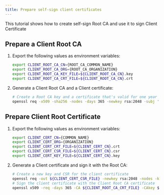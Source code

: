 ```yaml
---
title: Prepare self-sign client certificates
---
```


This tutorial shows how to create self-sign Root CA and use it to sign Client Certificate

## Prepare a Client Root CA

1. Export the following values as environment variables:

   ```bash
   export CLIENT_ROOT_CA_CN={ROOT_CA_COMMON_NAME}
   export CLIENT_ROOT_CA_ORG={ROOT_CA_ORGANIZATION}
   export CLIENT_ROOT_CA_KEY_FILE=${CLIENT_ROOT_CA_CN}.key
   export CLIENT_ROOT_CA_CRT_FILE=${CLIENT_ROOT_CA_CN}.crt
   ```

2. Generate a Client Root CA and a Client certificate:

   ```bash
   # Create a Root CA key and a certificate that's valid for one year - you can use it for validation
   openssl req -x509 -sha256 -nodes -days 365 -newkey rsa:2048 -subj '/O=${CLIENT_ROOT_CA_ORG}/CN=${CLIENT_ROOT_CA_CN}' -keyout ${CLIENT_ROOT_CA_KEY_FILE} -out ${CLIENT_ROOT_CA_CRT_FILE}
   ```
   
## Prepare Client Root Certificate

1. Export the following values as environment variables:

   ```bash
   export CLIENT_CERT_CN={COMMON_NAME}
   export CLIENT_CERT_ORG={ORGANIZATION}
   export CLIENT_CERT_CRT_FILE=${CLIENT_CERT_CN}.crt
   export CLIENT_CERT_CSR_FILE=${CLIENT_CERT_CN}.csr
   export CLIENT_CERT_KEY_FILE=${CLIENT_CERT_CN}.key
   ```

2. Generate a Client certificate and sign it with the Root CA:

   ```bash
   # Create a new key and CSR for the client certificate
   openssl req -out ${CLIENT_CERT_CSR_FILE} -newkey rsa:2048 -nodes -keyout ${CLIENT_CERT_KEY_FILE} -subj "/CN=${CLIENT_CERT_CN}/O=${CLIENT_CERT_ORG}"
   # Sign the client certificate with the Client Root CA certificate
   openssl x509 -req -days 365 -CA ${CLIENT_ROOT_CA_CRT_FILE} -CAkey ${CLIENT_ROOT_CA_KEY_FILE} -set_serial 0 -in ${CLIENT_CERT_CSR_FILE} -out ${CLIENT_CERT_CRT_FILE}
   ```
